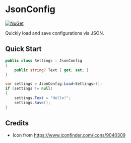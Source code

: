 # JsonConfig

[![NuGet](https://img.shields.io/nuget/v/Asjc.JsonConfig)](https://www.nuget.org/packages/Asjc.JsonConfig/)

Quickly load and save configurations via JSON.

## Quick Start

```csharp
public class Settings : JsonConfig
{
    public string? Text { get; set; }
}
```

```csharp
var settings = JsonConfig.Load<Settings>();
if (settings != null)
{
    settings.Text = "Hello!";
    settings.Save();
}
```

## Credits

- Icon from https://www.iconfinder.com/icons/9040309